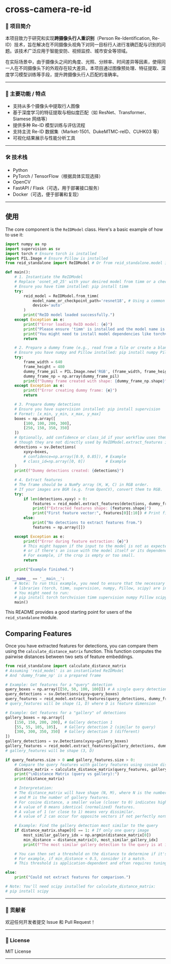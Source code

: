 # cross-camera-re-id

### 🧠 项目简介

本项目致力于研究和实现**跨摄像头行人重识别**（Person Re-Identification, Re-ID）技术，旨在解决在不同摄像头视角下对同一目标行人进行准确匹配与识别的问题。该技术广泛应用于智能安防、视频监控、城市安全等领域。

在实际场景中，由于摄像头之间的角度、光照、分辨率、时间差异等因素，使得同一人在不同摄像头下的外观存在较大差异。本项目通过图像预处理、特征提取、深度学习模型训练等手段，提升跨摄像头行人匹配的准确率。

---

### 🚀 主要功能 / 特点

- 支持从多个摄像头中提取行人图像
- 基于深度学习的特征提取与相似度匹配（如 ResNet、Transformer、Siamese 网络等）
- 提供多种 Re-ID 模型训练与评估流程
- 支持主流 Re-ID 数据集（Market-1501、DukeMTMC-reID、CUHK03 等）
- 可视化结果展示与性能分析工具

---

### 🛠 技术栈

- Python
- PyTorch / TensorFlow（根据具体实现选择）
- OpenCV
- FastAPI / Flask（可选，用于部署接口服务）
- Docker（可选，便于部署和复现）

---

## 使用

The core component is the `ReIDModel` class. Here's a basic example of how to use it:

```python
import numpy as np
import supervision as sv
import torch # Ensure torch is installed
import PIL.Image # Ensure Pillow is installed
from reid_standalone import ReIDModel # Or from reid_standalone.model import ReIDModel

def main():
    # 1. Instantiate the ReIDModel
    # Replace 'osnet_x0_25' with your desired model from timm or a checkpoint path
    # Ensure you have timm installed: pip install timm
    try:
        reid_model = ReIDModel.from_timm(
            model_name_or_checkpoint_path='resnet18', # Using a common lightweight model for example
            device='auto'
        )
        print("ReID model loaded successfully.")
    except Exception as e:
        print(f"Error loading ReID model: {e}")
        print("Please ensure 'timm' is installed and the model name is correct.")
        print("You might need to install model dependencies like torchvision if not already present.")
        return

    # 2. Prepare a dummy frame (e.g., read from a file or create a blank image)
    # Ensure you have numpy and Pillow installed: pip install numpy Pillow
    try:
        frame_width = 640
        frame_height = 480
        dummy_frame_pil = PIL.Image.new('RGB', (frame_width, frame_height), color = 'gray')
        dummy_frame_np = np.array(dummy_frame_pil)
        print(f"Dummy frame created with shape: {dummy_frame_np.shape}")
    except Exception as e:
        print(f"Error creating dummy frame: {e}")
        return

    # 3. Prepare dummy detections
    # Ensure you have supervision installed: pip install supervision
    # Format: [x_min, y_min, x_max, y_max]
    boxes = np.array([
        [100, 100, 200, 300],
        [250, 150, 350, 350]
    ])
    # Optionally, add confidence or class_id if your workflow uses them,
    # though they are not directly used by ReIDModel.extract_features itself.
    detections = sv.Detections(
        xyxy=boxes,
        # confidence=np.array([0.9, 0.85]), # Example
        # class_id=np.array([0, 0])         # Example
    )
    print(f"Dummy detections created: {detections}")

    # 4. Extract features
    # The frame should be a NumPy array (H, W, C) in RGB order.
    # If your images are BGR (e.g. from OpenCV), convert them to RGB.
    try:
        if len(detections.xyxy) > 0:
            features = reid_model.extract_features(detections, dummy_frame_np)
            print(f"Extracted features shape: {features.shape}")
            print("First feature vector:", features[0][:10]) # Print first 10 elements of the first feature
        else:
            print("No detections to extract features from.")
            features = np.array([])

    except Exception as e:
        print(f"Error during feature extraction: {e}")
        # This might happen if the input to the model is not as expected,
        # or if there's an issue with the model itself or its dependencies.
        # For example, if the crop is empty or too small.
        return

    print("Example finished.")

if __name__ == '__main__':
    # Note: To run this example, you need to ensure that the necessary
    # libraries (torch, timm, supervision, numpy, Pillow, scipy) are installed.
    # You might need to run:
    # pip install torch torchvision timm supervision numpy Pillow scipy
    main()
```

This README provides a good starting point for users of the `reid_standalone` module.

## Comparing Features

Once you have extracted features for detections, you can compare them using the `calculate_distance_matrix` function. This function computes the pairwise distances between two sets of feature embeddings.

```python
from reid_standalone import calculate_distance_matrix
# Assuming 'reid_model' is an instantiated ReIDModel
# And 'dummy_frame_np' is a prepared frame

# Example: Get features for a "query" detection
query_boxes = np.array([[50, 50, 100, 100]]) # A single query detection
query_detections = sv.Detections(xyxy=query_boxes)
query_features = reid_model.extract_features(query_detections, dummy_frame_np)
# query_features will be shape (1, D) where D is feature dimension

# Example: Get features for a "gallery" of detections
gallery_boxes = np.array([
    [150, 150, 200, 200], # Gallery detection 1
    [55, 55, 105, 105],   # Gallery detection 2 (similar to query)
    [300, 300, 350, 350]  # Gallery detection 3 (different)
])
gallery_detections = sv.Detections(xyxy=gallery_boxes)
gallery_features = reid_model.extract_features(gallery_detections, dummy_frame_np)
# gallery_features will be shape (3, D)

if query_features.size > 0 and gallery_features.size > 0:
    # Compare the query features with gallery features using cosine distance
    distance_matrix = calculate_distance_matrix(query_features, gallery_features, metric="cosine")
    print("\nDistance Matrix (query vs gallery):")
    print(distance_matrix)

    # Interpretation:
    # The distance_matrix will have shape (N, M), where N is the number of query features
    # and M is the number of gallery features.
    # For cosine distance, a smaller value (closer to 0) indicates higher similarity.
    # A value of 0 means identical (normalized) features.
    # A value of 1 (or close to 1) means very dissimilar.
    # A value of 2 can occur for opposite vectors if not perfectly normalized.

    # Example: Find the gallery detection most similar to the query
    if distance_matrix.shape[0] == 1: # If only one query image
        most_similar_gallery_idx = np.argmin(distance_matrix[0])
        min_distance = distance_matrix[0, most_similar_gallery_idx]
        print(f"The most similar gallery detection to the query is at index: {most_similar_gallery_idx} with distance: {min_distance:.4f}")

    # You can then set a threshold on the distance to determine if it's a match.
    # For example, if min_distance < 0.5, consider it a match.
    # This threshold is application-dependent and often requires tuning.

else:
    print("Could not extract features for comparison.")

# Note: You'll need scipy installed for calculate_distance_matrix:
# pip install scipy
```


---




### 🤝 贡献者

欢迎任何开发者提交 Issue 和 Pull Request！

---

### 📄 License

MIT License

---
